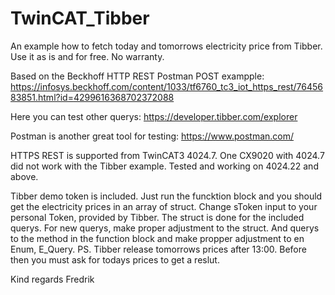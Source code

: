 # TwinCAT_Tibber

An example how to fetch today and tomorrows electricity price from Tibber.
Use it as is and for free. No warranty.

Based on the Beckhoff HTTP REST Postman POST exampple:
https://infosys.beckhoff.com/content/1033/tf6760_tc3_iot_https_rest/7645683851.html?id=4299616368702372088

Here you can test other querys:
https://developer.tibber.com/explorer

Postman is another great tool for testing:
https://www.postman.com/

HTTPS REST is supported from TwinCAT3 4024.7. One CX9020 with 4024.7 did not work with the Tibber example. Tested and working on 4024.22 and above.

Tibber demo token is included. Just run the funcktion block and you should get the electricity prices in an array of struct. Change sToken input to your personal Token, provided by Tibber.
The struct is done for the included querys. For new querys, make proper adjustment to the struct. And querys to the method in the function block and make propper adjustment to en Enum, E_Query.
PS. Tibber release tomorrows prices after 13:00. Before then you must ask for todays prices to get a reslut.

Kind regards Fredrik

